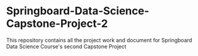 # Springboard-Data-Science-Capstone-Project-2
This repository contains all the project work and document for Springboard Data Science Course's second Capstone Project
